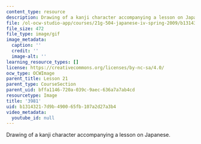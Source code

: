 ```yaml
---
content_type: resource
description: Drawing of a kanji character accompanying a lesson on Japanese.
file: /ol-ocw-studio-app/courses/21g-504-japanese-iv-spring-2009/b13143217d9b490065fb107a2d27a3b4_3981.gif
file_size: 472
file_type: image/gif
image_metadata:
  caption: ''
  credit: ''
  image-alt: ''
learning_resource_types: []
license: https://creativecommons.org/licenses/by-nc-sa/4.0/
ocw_type: OCWImage
parent_title: Lesson 21
parent_type: CourseSection
parent_uid: bffa1146-720a-039c-9aec-636a7a7ab4cd
resourcetype: Image
title: '3981'
uid: b1314321-7d9b-4900-65fb-107a2d27a3b4
video_metadata:
  youtube_id: null
---
```

Drawing of a kanji character accompanying a lesson on Japanese.